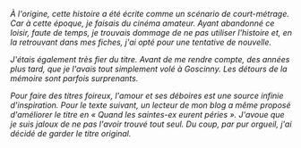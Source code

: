 *À l'origine, cette histoire a été écrite comme un scénario de court-métrage. Car à cette époque, je faisais du cinéma amateur. Ayant abandonné ce loisir, faute de temps, je trouvais dommage de ne pas utiliser l'histoire et, en la retrouvant dans mes fiches, j'ai opté pour une tentative de nouvelle.* 

*J'étais également très fier du titre. Avant de me rendre compte, des années plus tard, que je l'avais tout simplement volé à Goscinny. Les détours de la mémoire sont parfois surprenants.*

*Pour faire des titres foireux, l'amour et ses déboires est une source infinie d'inspiration. Pour le texte suivant, un lecteur de mon blog a même proposé d'améliorer le titre en « Quand les saintes-ex eurent péries ». J'avoue que je suis jaloux de ne pas l'avoir trouvé tout seul. Du coup, par pur orgueil, j'ai décidé de garder le titre original.*
